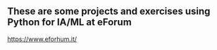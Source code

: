 These are some projects and exercises using Python for IA/ML at eForum 
---
https://www.eforhum.it/

